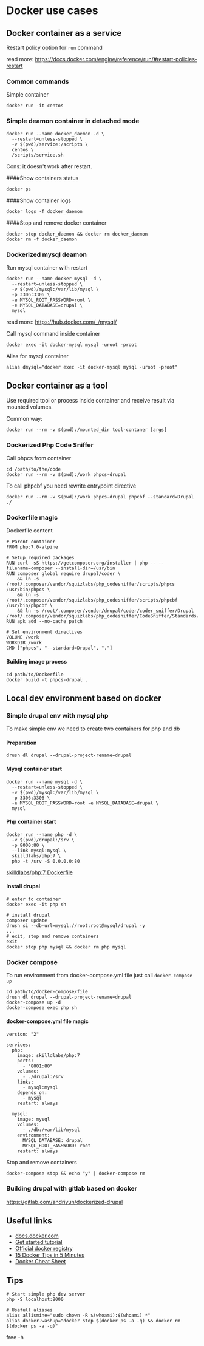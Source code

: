 # Docker use cases
## Docker container as a service

Restart policy option for `run` command

read more: https://docs.docker.com/engine/reference/run/#restart-policies-restart

### Common commands
Simple container
```
docker run -it centos
```

### Simple deamon container in detached mode
```
docker run --name docker_daemon -d \
  --restart=unless-stopped \
  -v $(pwd)/service:/scripts \
  centos \
  /scripts/service.sh
```
Cons: it doesn't work after restart.

####Show containers status
```
docker ps
```

####Show container logs
```
docker logs -f docker_daemon
```

####Stop and remove docker container
```
docker stop docker_daemon && docker rm docker_daemon
docker rm -f docker_daemon
```

### Dockerized mysql deamon
Run mysql container with restart
```
docker run --name docker-mysql -d \
  --restart=unless-stopped \
  -v $(pwd)/mysql:/var/lib/mysql \
  -p 3306:3306 \
  -e MYSQL_ROOT_PASSWORD=root \
  -e MYSQL_DATABASE=drupal \
  mysql
```
read more: https://hub.docker.com/_/mysql/

Call mysql command inside container
```
docker exec -it docker-mysql mysql -uroot -proot
```

Alias for mysql container
```
alias dmysql="docker exec -it docker-mysql mysql -uroot -proot"
```

## Docker container as a tool

Use required tool or process inside container and receive result via mounted volumes.

Common way:
```
docker run --rm -v $(pwd):/mounted_dir tool-contaner [args]
```
### Dockerized Php Code Sniffer

Call phpcs from container
```
cd /path/to/the/code
docker run --rm -v $(pwd):/work phpcs-drupal
```

To call phpcbf you need rewrite entrypoint directive
```
docker run --rm -v $(pwd):/work phpcs-drupal phpcbf --standard=Drupal ./
```

### Dockerfile magic

Dockerfile content
```
# Parent container
FROM php:7.0-alpine

# Setup required packages
RUN curl -sS https://getcomposer.org/installer | php -- --filename=composer --install-dir=/usr/bin
RUN composer global require drupal/coder \
    && ln -s /root/.composer/vendor/squizlabs/php_codesniffer/scripts/phpcs /usr/bin/phpcs \
    && ln -s /root/.composer/vendor/squizlabs/php_codesniffer/scripts/phpcbf /usr/bin/phpcbf \
    && ln -s /root/.composer/vendor/drupal/coder/coder_sniffer/Drupal /root/.composer/vendor/squizlabs/php_codesniffer/CodeSniffer/Standards/Drupal
RUN apk add --no-cache patch

# Set environment directives
VOLUME /work
WORKDIR /work
CMD ["phpcs", "--standard=Drupal", "."]
```

#### Building image process
```
cd path/to/Dockerfile
docker build -t phpcs-drupal .
```

## Local dev environment based on docker
### Simple drupal env with mysql php
To make simple env we need to create two containers for php and db

#### Preparation
```
drush dl drupal --drupal-project-rename=drupal
```

#### Mysql container start
```
docker run --name mysql -d \
  --restart=unless-stopped \
  -v $(pwd)/mysql:/var/lib/mysql \
  -p 3306:3306 \
  -e MYSQL_ROOT_PASSWORD=root -e MYSQL_DATABASE=drupal \
  mysql
```

#### Php container start
```
docker run --name php -d \
  -v $(pwd)/drupal:/srv \
  -p 8000:80 \
  --link mysql:mysql \
  skilldlabs/php:7 \
  php -t /srv -S 0.0.0.0:80
```
[skilldlabs/php:7 Dockerfile](https://github.com/skilld-labs/docker-php/blob/master/php7/Dockerfile)

#### Install drupal
```
# enter to container 
docker exec -it php sh

# install drupal
composer update
drush si --db-url=mysql://root:root@mysql/drupal -y
...
# exit, stop and remove containers
exit
docker stop php mysql && docker rm php mysql
```

### Docker compose 

To run environment from docker-compose.yml file just call `docker-compose up`
```
cd path/to/docker-compose/file
drush dl drupal --drupal-project-rename=drupal
docker-compose up -d
docker-compose exec php sh
```

#### docker-compose.yml file magic
```
version: "2"

services:
  php:
    image: skilldlabs/php:7
    ports:
      - "8001:80"
    volumes:
      - ./drupal:/srv
    links:
      - mysql:mysql
    depends_on:
      - mysql
    restart: always

  mysql:
    image: mysql
    volumes:
      - ./db:/var/lib/mysql
    environment:
      MYSQL_DATABASE: drupal
      MYSQL_ROOT_PASSWORD: root
    restart: always
```

Stop and remove containers
```
docker-compose stop && echo "y" | docker-compose rm
```

### Building drupal with gitlab based on docker 

https://gitlab.com/andriyun/dockerized-drupal
  

## Useful links
* [docs.docker.com](https://docs.docker.com/)
* [Get started tutorial](https://docs.docker.com/engine/getstarted/)
* [Official docker registry](https://hub.docker.com/)
* [15 Docker Tips in 5 Minutes](https://speakerdeck.com/bmorearty/15-docker-tips-in-5-minutes)
* [Docker Cheat Sheet](https://github.com/wsargent/docker-cheat-sheet)

## Tips

```
# Start simple php dev server
php -S localhost:8000

# Usefull aliases
alias allismine="sudo chown -R $(whoami):$(whoami) *"
alias docker-washup="docker stop $(docker ps -a -q) && docker rm $(docker ps -a -q)"
```
free -h
